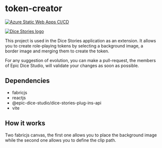 # token-creator

[![Azure Static Web Apps CI/CD](https://github.com/EpicDiceStudio/token-creator/actions/workflows/azure-static-web-apps-lively-beach-0a498cd03.yml/badge.svg)](https://github.com/EpicDiceStudio/token-creator/actions/workflows/azure-static-web-apps-lively-beach-0a498cd03.yml)

[![Dice Stories logo](https://dicestoriesstorage.blob.core.windows.net/ds-presentation/Logo_Dice_Stories_Noir1@4x.png)](https://www.dice-stories.com/)

This project is used in the Dice Stories application as an extension.
It allows you to create role-playing tokens by selecting a background image, a border image and merging them to create the token.

For any suggestion of evolution, you can make a pull-request, the members of Epic Dice Studio, will validate your changes as soon as possible.

## Dependencies

- fabricjs
- reactjs
- @epic-dice-studio/dice-stories-plug-ins-api
- vite

## How it works

Two fabricjs canvas, the first one allows you to place the background image while the second one allows you to define the clip path.
